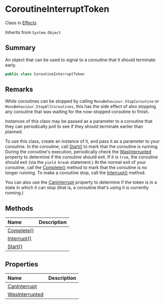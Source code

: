 # CoroutineInterruptToken

Class in [Effects](api/csharp/yarn.unity.effects.md)

Inherits from `System.Object`

## Summary


An object that can be used to signal to a coroutine that it should
terminate early.


```csharp
public class CoroutineInterruptToken
```

## Remarks

<p>
While coroutines can be stopped by calling <code>MonoBehaviour.StopCoroutine</code> or <code>MonoBehaviour.StopAllCoroutines</code>, this has the side effect
of also stopping any coroutine that was waiting for the now-stopped
coroutine to finish.
</p> <p>
Instances of this class may be passed as a parameter to a coroutine
that they can periodically poll to see if they should terminate
earlier than planned.
</p> <p>
To use this class, create an instance of it, and pass it as a
parameter to your coroutine. In the coroutine, call <a href="yarn.unity.effects.coroutineinterrupttoken.start.md">Start()</a> to mark that the coroutine is running. During the
coroutine's execution, periodically check the <a href="yarn.unity.effects.coroutineinterrupttoken.wasinterrupted.md">WasInterrupted</a> property to determine if the coroutine
should exit. If it is <code>true</code>, the coroutine should
exit (via the <code>yield break</code> statement.) At the normal exit of
your coroutine, call the <a href="yarn.unity.effects.coroutineinterrupttoken.complete.md">Complete()</a> method to mark that the
coroutine is no longer running. To make a coroutine stop, call the
<a href="yarn.unity.effects.coroutineinterrupttoken.interrupt.md">Interrupt()</a> method.
</p> <p>
You can also use the <a href="yarn.unity.effects.coroutineinterrupttoken.caninterrupt.md">CanInterrupt</a> property to
determine if the token is in a state in which it can stop (that is,
a coroutine that's using it is currently running.)
</p>

## Methods

|Name|Description|
|:---|:---|
|[Complete()](api/csharp/yarn.unity.effects.coroutineinterrupttoken.complete.md)||
|[Interrupt()](api/csharp/yarn.unity.effects.coroutineinterrupttoken.interrupt.md)||
|[Start()](api/csharp/yarn.unity.effects.coroutineinterrupttoken.start.md)||

## Properties

|Name|Description|
|:---|:---|
|[CanInterrupt](api/csharp/yarn.unity.effects.coroutineinterrupttoken.caninterrupt.md)||
|[WasInterrupted](api/csharp/yarn.unity.effects.coroutineinterrupttoken.wasinterrupted.md)||

